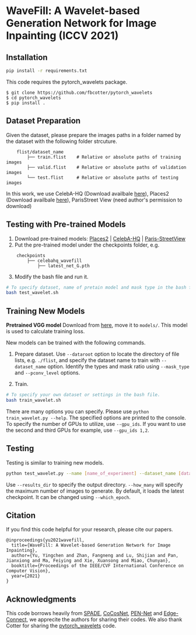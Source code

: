 # WaveFill: A Wavelet-based Generation Network for Image Inpainting (ICCV 2021)

## Installation
```bash
pip install -r requirements.txt
```
This code requires the pytorch_wavelets package.
```
$ git clone https://github.com/fbcotter/pytorch_wavelets
$ cd pytorch_wavelets
$ pip install .
```
## Dataset Preparation
Given the dataset, please prepare the images paths in a folder named by the dataset with the following folder strcuture.
```
    flist/dataset_name
        ├── train.flist    # Relative or absolute paths of training images
        ├── valid.flist    # Relative or absolute paths of validation images
        └── test.flist     # Relative or absolute paths of testing images
```
In this work, we use CelebA-HQ (Download availbale [here](https://github.com/switchablenorms/CelebAMask-HQ)), Places2 (Download availbale [here](http://places2.csail.mit.edu/download.html)), ParisStreet View (need author's permission to download)
## Testing with Pre-trained Models

1. Download pre-trained models: [Places2](https://drive.google.com/file/d/1GbkmyswAU47E4bZ-7AkA_YLZ8GvgtINj/view?usp=sharing) | [CelebA-HQ](https://drive.google.com/file/d/12nbh2nGA0VdBeVHXJx9trcr2fAImzUug/view?usp=sharing) | [Paris-StreetView](https://drive.google.com/file/d/1yM6oQgIBibsomgiYCLHNAC1dLhSnGJxx/view?usp=sharing)
2. Put the pre-trained model under the checkpoints folder, e.g.
```
    checkpoints
        ├── celebahq_wavefill
            ├── latest_net_G.pth 
```
3. Modify the bash file and run it.
```bash
# To specify dataset, name of pretain model and mask type in the bash file.
bash test_wavelet.sh
```

## Training New Models
**Pretrained VGG model** Download from [here](https://drive.google.com/file/d/1fp7DAiXdf0Ay-jANb8f0RHYLTRyjNv4m/view?usp=sharing), move it to `models/`. This model is used to calculate training loss.

New models can be trained with the following commands.

1. Prepare dataset. Use `--dataroot` option to locate the directory of file lists, e.g. `./flist`, and specify the dataset name to train with `--dataset_name` option. Identify the types and mask ratio using `--mask_type` and `--pconv_level` options. 

2. Train.
```bash
# To specify your own dataset or settings in the bash file.
bash train_wavelet.sh
```

There are many options you can specify. Please use `python train_wavelet.py --help`. The specified options are printed to the console. To specify the number of GPUs to utilize, use `--gpu_ids`. If you want to use the second and third GPUs for example, use `--gpu_ids 1,2`.

## Testing

Testing is similar to training new models.

```bash
python test_wavelet.py --name [name_of_experiment] --dataset_name [dataset_name] --dataroot [path_to_flist]
```

Use `--results_dir` to specify the output directory. `--how_many` will specify the maximum number of images to generate. By default, it loads the latest checkpoint. It can be changed using `--which_epoch`.

## Citation
If you find this code helpful for your research, please cite our papers.
```
@inproceedings{yu2021wavefill,
  title={WaveFill: A Wavelet-based Generation Network for Image Inpainting},
  author={Yu, Yingchen and Zhan, Fangneng and Lu, Shijian and Pan, Jianxiong and Ma, Feiying and Xie, Xuansong and Miao, Chunyan},
  booktitle={Proceedings of the IEEE/CVF International Conference on Computer Vision},
  year={2021}
}
```
## Acknowledgments
This code borrows heavily from [SPADE](https://github.com/NVlabs/SPADE), [CoCosNet](https://github.com/microsoft/CoCosNet), [PEN-Net](https://github.com/researchmm/PEN-Net-for-Inpainting) and [Edge-Connect](https://github.com/knazeri/edge-connect), we apprecite the authors for sharing their codes. We also thank Cotter for sharing the [pytorch_wavelets](https://github.com/fbcotter/pytorch_wavelets/) code.
